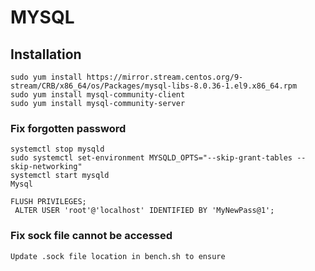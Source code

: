 # MYSQL

## Installation

```
sudo yum install https://mirror.stream.centos.org/9-stream/CRB/x86_64/os/Packages/mysql-libs-8.0.36-1.el9.x86_64.rpm 
sudo yum install mysql-community-client    
sudo yum install mysql-community-server
```

### Fix forgotten password

```
systemctl stop mysqld   
sudo systemctl set-environment MYSQLD_OPTS="--skip-grant-tables --skip-networking"   
systemctl start mysqld  
Mysql

FLUSH PRIVILEGES;
 ALTER USER 'root'@'localhost' IDENTIFIED BY 'MyNewPass@1';
```

### Fix sock file cannot be accessed

```
Update .sock file location in bench.sh to ensure
```

